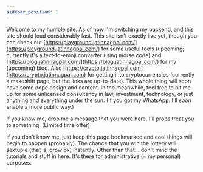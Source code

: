 ```yaml
---
sidebar_position: 1
---
```



Welcome to my humble site. As of now I'm switching my backend, and this site should load considerably fast. This site isn't exactly live yet, though you can check out [https://playground.jatinnagpal.com/](https://playground.jatinnagpal.com/) for some useful tools (upcoming; currently it's a text-to-emoji converter using morse code) and [https://blog.jatinnagpal.com/](https://blog.jatinnagpal.com/) for my (upcoming) blog. Also [https://crypto.jatinnagpal.com](https://crypto.jatinnagpal.com) for getting into cryptocurrencies (currently a makeshift page, but the links are up-to-date). This whole thing will soon have some dope design and content. In the meanwhile, feel free to hit me up for some unlicensed consultancy in law, investment, technology, or just anything and everything under the sun. (If you got my WhatsApp. I'll soon enable a more public way.)

If you know me, drop me a message that you were here. I'll probs treat you to something. (Limited time offer)

If you don't know me, just keep this page bookmarked and cool things will begin to happen (probably). The chance that you win the lottery will sextuple (that is, grow 6x) instantly. Other than that... don't mind the tutorials and stuff in here. It's there for administrative (= my personal) purposes.
